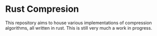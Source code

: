 # Rust Compresion

This repository aims to house various implementations of compression algorithms,
all written in rust. This is still very much a work in progress.
